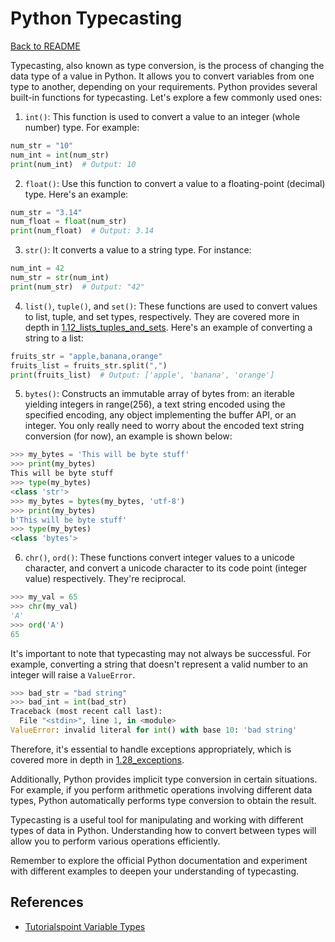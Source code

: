 # Python Typecasting

[Back to README](README.md)

Typecasting, also known as type conversion, is the process of changing the data type of a value in Python. It allows you to convert variables from one type to another, depending on your requirements. Python provides several built-in functions for typecasting. Let's explore a few commonly used ones:

1. `int()`: This function is used to convert a value to an integer (whole number) type. For example:
```python
num_str = "10"
num_int = int(num_str)
print(num_int)  # Output: 10
```

2. `float()`: Use this function to convert a value to a floating-point (decimal) type. Here's an example:
```python
num_str = "3.14"
num_float = float(num_str)
print(num_float)  # Output: 3.14
```

3. `str()`: It converts a value to a string type. For instance:
```python
num_int = 42
num_str = str(num_int)
print(num_str)  # Output: "42"
```

4. `list()`, `tuple()`, and `set()`: These functions are used to convert values to list, tuple, and set types, respectively. They are covered more in depth in [1.12_lists_tuples_and_sets](../1.12_lists_tuples_and_sets/lists_tuples_and_sets.md). Here's an example of converting a string to a list:
```python
fruits_str = "apple,banana,orange"
fruits_list = fruits_str.split(",")
print(fruits_list)  # Output: ['apple', 'banana', 'orange']
```

5. `bytes()`: Constructs an immutable array of bytes from: an iterable yielding integers in range(256), a text string encoded using the specified encoding, any object implementing the buffer API, or an integer. You only really need to worry about the encoded text string conversion (for now), an example is shown below:
```python
>>> my_bytes = 'This will be byte stuff'
>>> print(my_bytes)
This will be byte stuff
>>> type(my_bytes)
<class 'str'>
>>> my_bytes = bytes(my_bytes, 'utf-8')
>>> print(my_bytes)
b'This will be byte stuff'
>>> type(my_bytes)
<class 'bytes'>
```

6. `chr()`, `ord()`: These functions convert integer values to a unicode character, and convert a unicode character to its code point (integer value) respectively. They're reciprocal.
```python
>>> my_val = 65
>>> chr(my_val)
'A'
>>> ord('A')
65
```

It's important to note that typecasting may not always be successful. For example, converting a string that doesn't represent a valid number to an integer will raise a `ValueError`.
```python
>>> bad_str = "bad string"
>>> bad_int = int(bad_str)
Traceback (most recent call last):
  File "<stdin>", line 1, in <module>
ValueError: invalid literal for int() with base 10: 'bad string'
```

Therefore, it's essential to handle exceptions appropriately, which is covered more in depth in [1.28_exceptions](../1.28_exceptions/README.md).

Additionally, Python provides implicit type conversion in certain situations. For example, if you perform arithmetic operations involving different data types, Python automatically performs type conversion to obtain the result.

Typecasting is a useful tool for manipulating and working with different types of data in Python. Understanding how to convert between types will allow you to perform various operations efficiently.

Remember to explore the official Python documentation and experiment with different examples to deepen your understanding of typecasting. 

## References

- [Tutorialspoint Variable Types](https://www.tutorialspoint.com/python3/python_variable_types.htm)